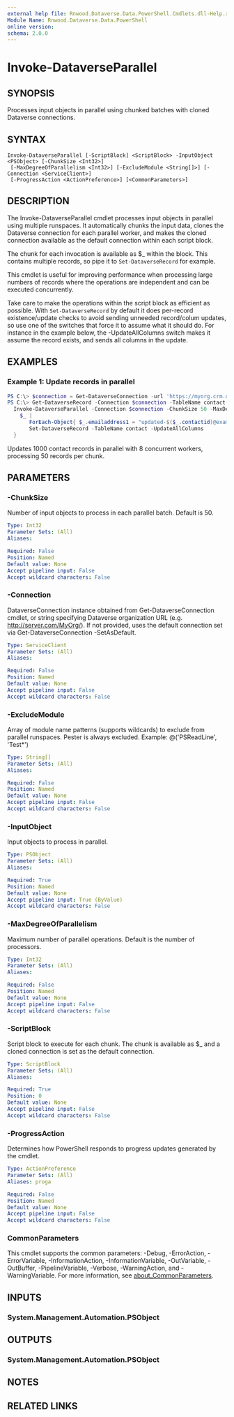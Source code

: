 ```yaml
---
external help file: Rnwood.Dataverse.Data.PowerShell.Cmdlets.dll-Help.xml
Module Name: Rnwood.Dataverse.Data.PowerShell
online version:
schema: 2.0.0
---
```


# Invoke-DataverseParallel

## SYNOPSIS
Processes input objects in parallel using chunked batches with cloned Dataverse connections.

## SYNTAX

```
Invoke-DataverseParallel [-ScriptBlock] <ScriptBlock> -InputObject <PSObject> [-ChunkSize <Int32>]
 [-MaxDegreeOfParallelism <Int32>] [-ExcludeModule <String[]>] [-Connection <ServiceClient>]
 [-ProgressAction <ActionPreference>] [<CommonParameters>]
```

## DESCRIPTION
The Invoke-DataverseParallel cmdlet processes input objects in parallel using multiple runspaces.
It automatically chunks the input data, clones the Dataverse connection for each parallel worker, and makes the cloned connection available as the default connection within each script block.

The chunk for each invocation is available as $_ within the block. This contains multiple records, so pipe it to `Set-DataverseRecord` for example.

This cmdlet is useful for improving performance when processing large numbers of records where the operations are independent and can be executed concurrently.

Take care to make the operations within the script block as efficient as possible. With `Set-DataverseRecord` by default it does per-record existence/update checks to avoid sending unneeded record/colum updates, so use one of the switches that force it to assume what it should do. For instance in the example below, the -UpdateAllColumns switch makes it assume the record exists, and sends all columns in the update.

## EXAMPLES

### Example 1: Update records in parallel
```powershell
PS C:\> $connection = Get-DataverseConnection -url 'https://myorg.crm.dynamics.com' -ClientId $env:CLIENT_ID -ClientSecret $env:CLIENT_SECRET
PS C:\> Get-DataverseRecord -Connection $connection -TableName contact -Top 1000 -Columns emailaddress1 |
  Invoke-DataverseParallel -Connection $connection -ChunkSize 50 -MaxDegreeOfParallelism 8 -ScriptBlock {
    $_ |
       ForEach-Object{ $_.emailaddress1 = "updated-$($_.contactid)@example.com"; $_ } |
       Set-DataverseRecord -TableName contact -UpdateAllColumns
  }
```

Updates 1000 contact records in parallel with 8 concurrent workers, processing 50 records per chunk.

## PARAMETERS

### -ChunkSize
Number of input objects to process in each parallel batch.
Default is 50.

```yaml
Type: Int32
Parameter Sets: (All)
Aliases:

Required: False
Position: Named
Default value: None
Accept pipeline input: False
Accept wildcard characters: False
```

### -Connection
DataverseConnection instance obtained from Get-DataverseConnection cmdlet, or string specifying Dataverse organization URL (e.g.
http://server.com/MyOrg/).
If not provided, uses the default connection set via Get-DataverseConnection -SetAsDefault.

```yaml
Type: ServiceClient
Parameter Sets: (All)
Aliases:

Required: False
Position: Named
Default value: None
Accept pipeline input: False
Accept wildcard characters: False
```

### -ExcludeModule
Array of module name patterns (supports wildcards) to exclude from parallel runspaces. Pester is always excluded. Example: @('PSReadLine', 'Test*')

```yaml
Type: String[]
Parameter Sets: (All)
Aliases:

Required: False
Position: Named
Default value: None
Accept pipeline input: False
Accept wildcard characters: False
```

### -InputObject
Input objects to process in parallel.

```yaml
Type: PSObject
Parameter Sets: (All)
Aliases:

Required: True
Position: Named
Default value: None
Accept pipeline input: True (ByValue)
Accept wildcard characters: False
```

### -MaxDegreeOfParallelism
Maximum number of parallel operations.
Default is the number of processors.

```yaml
Type: Int32
Parameter Sets: (All)
Aliases:

Required: False
Position: Named
Default value: None
Accept pipeline input: False
Accept wildcard characters: False
```

### -ScriptBlock
Script block to execute for each chunk.
The chunk is available as $_ and a cloned connection is set as the default connection.

```yaml
Type: ScriptBlock
Parameter Sets: (All)
Aliases:

Required: True
Position: 0
Default value: None
Accept pipeline input: False
Accept wildcard characters: False
```

### -ProgressAction
Determines how PowerShell responds to progress updates generated by the cmdlet.

```yaml
Type: ActionPreference
Parameter Sets: (All)
Aliases: proga

Required: False
Position: Named
Default value: None
Accept pipeline input: False
Accept wildcard characters: False
```

### CommonParameters
This cmdlet supports the common parameters: -Debug, -ErrorAction, -ErrorVariable, -InformationAction, -InformationVariable, -OutVariable, -OutBuffer, -PipelineVariable, -Verbose, -WarningAction, and -WarningVariable. For more information, see [about_CommonParameters](http://go.microsoft.com/fwlink/?LinkID=113216).

## INPUTS

### System.Management.Automation.PSObject
## OUTPUTS

### System.Management.Automation.PSObject
## NOTES

## RELATED LINKS
